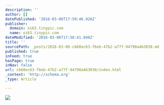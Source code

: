 ```yaml
---
description: ''
author: []
datePublished: '2016-03-06T17:59:46.926Z'
publisher:
  domain: oi63.tinypic.com
  name: oi63.tinypic.com
dateModified: '2016-03-06T17:58:41.046Z'
title: ''
sourcePath: _posts/2016-03-06-cb60ec63-f6eb-47b2-a77f-94790a463030.md
published: true
inFeed: true
hasPage: true
inNav: false
url: cb60ec63-f6eb-47b2-a77f-94790a463030/index.html
_context: 'http://schema.org'
_type: Article

---
```

![](http://oi63.tinypic.com/2sb0lc2.jpg)